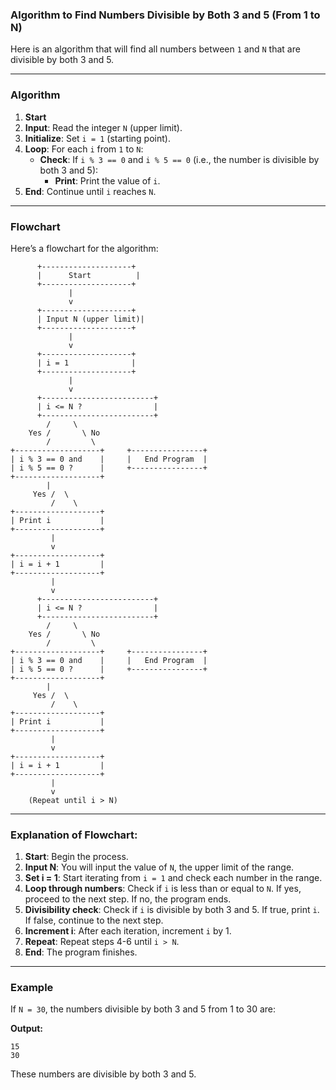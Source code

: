 ### **Algorithm to Find Numbers Divisible by Both 3 and 5 (From 1 to N)**

Here is an algorithm that will find all numbers between `1` and `N` that are divisible by both 3 and 5.

---

### **Algorithm**

1. **Start**
2. **Input**: Read the integer `N` (upper limit).
3. **Initialize**: Set `i = 1` (starting point).
4. **Loop**: For each `i` from `1` to `N`:
   - **Check**: If `i % 3 == 0` and `i % 5 == 0` (i.e., the number is divisible by both 3 and 5):
     - **Print**: Print the value of `i`.
5. **End**: Continue until `i` reaches `N`.

---

### **Flowchart**

Here’s a flowchart for the algorithm:

```
      +--------------------+
      |      Start          |
      +--------------------+
             |
             v
      +--------------------+
      | Input N (upper limit)|
      +--------------------+
             |
             v
      +--------------------+
      | i = 1              |
      +--------------------+
             |
             v
      +-------------------------+
      | i <= N ?                |
      +-------------------------+
        /     \
    Yes /       \ No
        /         \
+-------------------+     +----------------+
| i % 3 == 0 and    |     |   End Program  |
| i % 5 == 0 ?      |     +----------------+
+-------------------+
        |
     Yes /  \
         /    \
+-------------------+
| Print i           |
+-------------------+
         |
         v
+-------------------+
| i = i + 1         |
+-------------------+
         |
         v
      +-------------------------+
      | i <= N ?                |
      +-------------------------+
        /     \
    Yes /       \ No
        /         \
+-------------------+     +----------------+
| i % 3 == 0 and    |     |   End Program  |
| i % 5 == 0 ?      |     +----------------+
+-------------------+
        |
     Yes /  \
         /    \
+-------------------+
| Print i           |
+-------------------+
         |
         v
+-------------------+
| i = i + 1         |
+-------------------+
         |
         v
    (Repeat until i > N)
```

---

### **Explanation of Flowchart:**

1. **Start**: Begin the process.
2. **Input N**: You will input the value of `N`, the upper limit of the range.
3. **Set i = 1**: Start iterating from `i = 1` and check each number in the range.
4. **Loop through numbers**: Check if `i` is less than or equal to `N`. If yes, proceed to the next step. If no, the program ends.
5. **Divisibility check**: Check if `i` is divisible by both 3 and 5. If true, print `i`. If false, continue to the next step.
6. **Increment i**: After each iteration, increment `i` by 1.
7. **Repeat**: Repeat steps 4-6 until `i > N`.
8. **End**: The program finishes.

---

### **Example**

If `N = 30`, the numbers divisible by both 3 and 5 from 1 to 30 are:

**Output:**
```
15
30
```

These numbers are divisible by both 3 and 5.